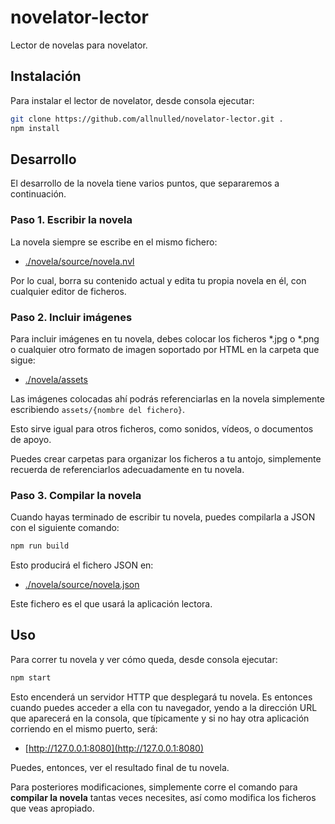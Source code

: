 # novelator-lector

Lector de novelas para novelator.

## Instalación

Para instalar el lector de novelator, desde consola ejecutar:

```sh
git clone https://github.com/allnulled/novelator-lector.git .
npm install
```

## Desarrollo

El desarrollo de la novela tiene varios puntos, que separaremos a continuación.

### Paso 1. Escribir la novela

La novela siempre se escribe en el mismo fichero:

 - [./novela/source/novela.nvl](./novela/source/novela.nvl)

Por lo cual, borra su contenido actual y edita tu propia novela en él, con cualquier editor de ficheros.

### Paso 2. Incluir imágenes

Para incluir imágenes en tu novela, debes colocar los ficheros *.jpg o *.png o cualquier otro formato de imagen soportado por HTML en la carpeta que sigue:

 - [./novela/assets](./novela/assets)

Las imágenes colocadas ahí podrás referenciarlas en la novela simplemente escribiendo `assets/{nombre del fichero}`.

Esto sirve igual para otros ficheros, como sonidos, vídeos, o documentos de apoyo.

Puedes crear carpetas para organizar los ficheros a tu antojo, simplemente recuerda de referenciarlos adecuadamente en tu novela.

### Paso 3. Compilar la novela

Cuando hayas terminado de escribir tu novela, puedes compilarla a JSON con el siguiente comando:

```sh
npm run build
```

Esto producirá el fichero JSON en:

 - [./novela/source/novela.json](./novela/source/novela.json)

Este fichero es el que usará la aplicación lectora.

## Uso

Para correr tu novela y ver cómo queda, desde consola ejecutar:

```sh
npm start
```

Esto encenderá un servidor HTTP que desplegará tu novela. Es entonces cuando puedes acceder a ella con tu navegador, yendo a la dirección URL que aparecerá en la consola, que típicamente y si no hay otra aplicación corriendo en el mismo puerto, será:

- [http://127.0.0.1:8080](http://127.0.0.1:8080)

Puedes, entonces, ver el resultado final de tu novela.

Para posteriores modificaciones, simplemente corre el comando para **compilar la novela** tantas veces necesites, así como modifica los ficheros que veas apropiado.


